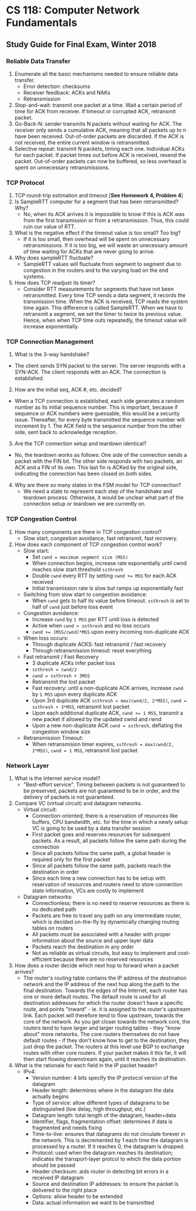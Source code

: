 # CS 118: Computer Network Fundamentals
## Study Guide for Final Exam, Winter 2018
### Reliable Data Transfer
1. Enumerate all the basic mechanisms needed to ensure reliable data transfer.
   * Error detection: checksums
   * Receiver feedback: ACKs and NAKs
   * Retransmission
2. Stop-and-wait: transmit one packet at a time. Wait a certain period of time for ACK from receiver. If timeout or corrupted ACK, retransmit packet.
3. Go-Back-N: sender transmits N packets without waiting for ACK. The receiver only sends a cumulative ACK, meaning that all packets up to n have been received. Out-of-order packets are discarded. If the ACK is not received, the entire current window is retransmitted.
4. Selective repeat: transmit N packets, timing each one. Individual ACKs for each packet. If packet times out before ACK is received, resend the packet. Out-of-order packets can now be buffered, so less overhead is spent on unnecessary retransmissions. 
### TCP Protocol
1. TCP round-trip estimation and timeout [**See Homework 4, Problem 4**]
2. Is SampleRTT computer for a segment that has been retransmitted? Why?
   * No, when its ACK arrives it is impossible to know if this is ACK was from the first transmission or from a retransmission. Thus, this could ruin our value of RTT.
3. What is the negative effect if the timeout value is too small? Too big?
   * If it is too small, then overhead will be spent on unnecessary retransmissions. If it is too big, we will waste an unecessary amount of time waiting for ACKs that are never going to arrive.
4. Why does sampleRTT fluctuate?
   * SampleRTT values will fluctuate from segment to segment due to congestion in the routers and to the varying load on the end systems.
5. How does TCP readjust its timer? 
   * Consider RTT measurements for segments that have not been retransmitted. Every time TCP sends a data segment, it records the transmission time. When the ACK is received, TCP reads the system time again. This difference is called SampleRTT. When we have to retransmit a segment, we set the timer to twice its previous value. Hence, when when TCP time outs repeatedly, the timeout value will increase exponentially.
### TCP Connection Management
1. What is the 3-way handshake? 
  * The client sends SYN packet to the server. The server responds with a SYN-ACK. The client responds with an ACK. The connection is established.
2. How are the initial seq, ACK #, etc. decided?
  * When a TCP connection is established, each side generates a random number as its initial sequence number. This is important, because if sequence or ACK numbers were guessable, this would be a security issue. Thereafter, for every byte transmitted the sequence number will increment by 1. The ACK field is the sequence number from the other side, sent back to acknowledge reception.
3. Are the TCP connection setup and teardown identical? 
  * No, the teardown works as follows: One side of the connection sends a packet with the FIN bit. The other side responds with two packets, an ACK and a FIN of its own. This last fin is ACKed by the original side, indicating the connection has been closed on both sides.
4. Why are there so many states in the FSM model for TCP connection?
   * We need a state to represent each step of the handshake and teardown process. Otherwise, it would be unclear what part of the connection setup or teardown we are currently on. 
### TCP Congestion Control
1. How many components are there in TCP congestion control? 
   * Slow start, congestion avoidance, fast retransmit, fast recovery.
2. How does each component of TCP congestion control work?
   * Slow start:
     * Set `cwnd = maximum segment size (MSS)`
     * When connection begins, increase rate exponentially until cwnd reaches slow start threshold `ssthresh`
     * Double `cwnd` every RTT by setting `cwnd += MSS` for each ACK received
     * Initial transmission rate is slow but ramps up exponentially fast
   * Switching from slow start to congestion avoidance:
     * When `cwnd` gets to half its value before timeout. `ssthresh` is set to half of `cwnd` just before loss event
   * Congestion avoidance:
     * Increase `cwnd` by `1 MSS` per RTT until loss is detected
     * Active when `cwnd > ssthresh` and no loss occurs
     * `cwnd += (MSS/cwnd)*MSS` upon every incoming non-duplicate ACK
   * When loss occurs:
     * Through duplicate ACKS: fast retransmit / fast recovery
     * Through retransmission timeout: reset everything
   * Fast retransmit / Fast Recovery
     * 3 duplicate ACKs infer packet loss
     * `ssthresh = cwnd/2`
     * `cwnd = ssthresh + 3MSS`
     * Retransmit the lost packet
     * Fast recovery: until a non-duplicate ACK arrives, increase `cwnd` by `1 MSS` upon every duplicate ACK
     * Upon 3rd duplicate ACK `ssthresh = max(cwnd/2, 2*MSS)`, `cwnd = ssthresh + 3*MSS`, retransmit lost packet
     * Upon each additional duplicate ACK, `cwnd += 1 MSS`, transmit a new packet if allowed by the updated cwnd and rwnd
     * Upon a new non-duplicate ACK `cwnd = ssthresh`, deflating the congestion window size
   * Retransmission Timeout:
     * When retransmision timer expires, `ssthresh = max(cwnd/2, 2*MSS)`, `cwnd = 1 MSS`, retransmit lost packet
### Network Layer
1. What is the Internet service model?
   * "Best-effort service". Timing between packets is not guaranteed to be preserved, packets are not guaranteed to be in order, and the delivery of packets is not guaranteed.
2. Compare VC (virtual circuit) and datagram networks. 
   * Virtual circuit:
     * Connection-oriented; there is a reservation of resources like buffers, CPU bandwidth, etc. for the time in which a newly setup VC is going to be used by a data transfer session
     * First packet goes and reserves resources for subsequent packets. As a result, all packets follow the same path during the connection
     * Since all packets follow the same path, a global header is required only for the first packet
     * Since all packets follow the same path, packets reach the destination in order
     * Since each time a new connection has to be setup with reservation of resources and routers need to store connection state information, VCs are costly to implement
   * Datagram networks:
     * Connectionless; there is no need to reserve resources as there is no dedicated path
     * Packets are free to travel any path on any intermediate router, which is decided on-the-fly by dynamically changing routing tables on routers
     * All packets must be associated with a header with proper information about the source and upper layer data
     * Packets reach the destination in any order
     * Not as reliable as virtual circuits, but easy to implement and cost-efficient because there are no reserved resources
3. How does a router decide which next hop to forward when a packet arrives?
   * The router's routing table contains the IP address of the destination network and the IP address of the next hop along the path to the final destination. Towards the edges of the Internet, each router has one or more default routes. The default route is used for all destination addresses for which the router doesn't have a specific route, and points "inward" - ie. it is assigned to the router's upstream link. Each packet will therefore tend to flow upstream, towards the core of the network. As you get closer towards the network core, the routers tend to have larger and larger routing tables - they "know about" more networks. The core routers themselves do not have default routes - if they don't know how to get to the destination, they just drop the packet. The routers at this level use BGP to exchange routes with other core routers. If your packet makes it this far, it will then start flowing downstream again, until it reaches its destination.
4. What is the rationale for each field in the IP packet header?
   * IPv4:
     * Version number: 4 bits specify the IP protocol version of the datagram
     * Header length: determines where in the datagram the data actually begins
     * Type of service: allow different types of datagrams to be distinguished (low delay, high throughput, etc.)
     * Datagram length: total length of the datagram, header+data
     * Identifier, flags, fragmentation offset: determines if data is fragmented and needs fixing
     * Time-to-live: ensures that datagrams do not circulate forever in the network. This is decremented by 1 each time the datagram is processed by a router. If it reaches 0, the datagram is dropped.
     * Protocol: used when the datagram reaches its destination; indicates the transport-layer protcol to which the data portion should be passed
     * Header checksum: aids router in detecting bit errors in a received IP datagram
     * Source and destination IP addresses: to ensure the packet is delivered to the right place
     * Options: allow header to be extended
     * Data: actual information we want to be transmitted
     
